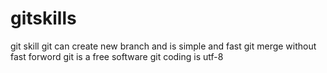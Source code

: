 # gitskills
git skill
git can create new branch and is simple and fast
git merge without fast forword 
git is a free software
git coding is utf-8